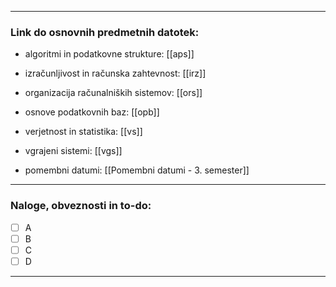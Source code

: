 
---

### Link do osnovnih predmetnih datotek:

- algoritmi in podatkovne strukture: [[aps]]
- izračunljivost in računska zahtevnost: [[irz]]
- organizacija računalniških sistemov: [[ors]]
- osnove podatkovnih baz: [[opb]]
- verjetnost in statistika: [[vs]]
- vgrajeni sistemi: [[vgs]]

- pomembni datumi: [[Pomembni datumi - 3. semester]]

---
### Naloge, obveznosti in to-do:

- [ ] A
- [ ] B
- [ ] C
- [ ] D

---

